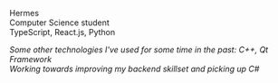Hermes  
Computer Science student  
TypeScript, React.js, Python  

_Some other technologies I've used for some time in the past: C++, Qt Framework_  
_Working towards improving my backend skillset and picking up C#_
